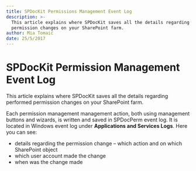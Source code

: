```yaml
---
title: SPDocKit Permissions Management Event Log
description: >-
  This article explains where SPDocKit saves all the details regarding performed
  permission changes on your SharePoint farm.
author: Mia Tomaić
date: 25/5/2017
---
```


# SPDocKit Permission Management Event Log

This article explains where SPDocKit saves all the details regarding performed permission changes on your SharePoint farm.

Each permission management management action, both using management buttons and wizards, is written and saved in SPDocPerm event log. It is located in Windows event log under **Applications and Services Logs**. Here you can see:

* details regarding the permission change – which action and on which SharePoint object
* which user account made the change
* when was the change made

